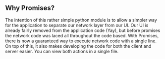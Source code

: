 ## Why Promises?

The intention of this rather simple python module is to allow a simpler way for the application to separate our network layer from our UI. Our UI is already fairly removed from the application code (Yay), but before promises the network code was laced all throughout the code based. With Promises, there is now a guaranteed way to execute network code with a single line. On top of this, it also makes developing the code for both the client and server easier. You can view both actions in a single file. 
